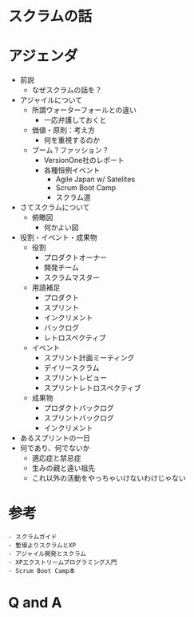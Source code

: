 # スクラムの話

# アジェンダ

- 前説
    - なぜスクラムの話を？
- アジャイルについて
    - 所謂ウォーターフォールとの違い
        - 一応弁護しておくと
    - 価値・原則：考え方
        - 何を重視するのか
    - ブーム？ファッション？
        - VersionOne社のレポート
        - 各種恒例イベント
            - Agile Japan w/ Satelites
            - Scrum Boot Camp
            - スクラム道
- さてスクラムについて
    - 俯瞰図
        - 何かよい図
- 役割・イベント・成果物
    - 役割
        - プロダクトオーナー
        - 開発チーム
        - スクラムマスター
    - 用語補足
        - プロダクト
        - スプリント
        - インクリメント
        - バックログ
        - レトロスペクティブ
    - イベント
        - スプリント計画ミーティング
        - デイリースクラム
        - スプリントレビュー
        - スプリントレトロスペクティブ
    - 成果物
        - プロダクトバックログ
        - スプリントバックログ
        - インクリメント
- あるスプリントの一日
- 何であり、何でないか
    - 適応症と禁忌症
    - 生みの親と遠い祖先
    - これ以外の活動をやっちゃいけないわけじゃない

# 参考
    - スクラムガイド
    - 塹壕よりスクラムとXP
    - アジャイル開発とスクラム
    - XPエクストリームプログラミング入門
    - Scrum Boot Camp本

# Q and A
